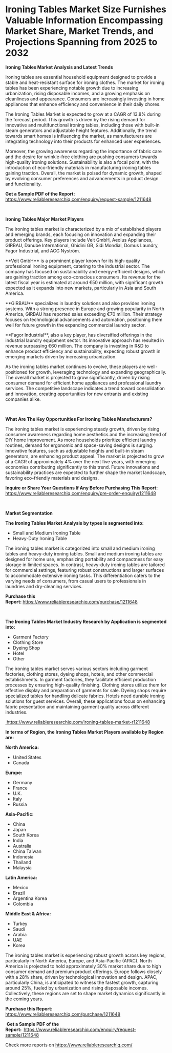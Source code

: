 <p><h1>Ironing Tables Market Size Furnishes Valuable Information Encompassing Market Share, Market Trends, and Projections Spanning from 2025 to 2032</h1></p><p><strong>Ironing Tables Market Analysis and Latest Trends</strong></p>
<p><p>Ironing tables are essential household equipment designed to provide a stable and heat-resistant surface for ironing clothes. The market for ironing tables has been experiencing notable growth due to increasing urbanization, rising disposable incomes, and a growing emphasis on cleanliness and appearance. Consumers are increasingly investing in home appliances that enhance efficiency and convenience in their daily chores.</p><p>The Ironing Tables Market is expected to grow at a CAGR of 13.8% during the forecast period. This growth is driven by the rising demand for innovative and multifunctional ironing tables, including those with built-in steam generators and adjustable height features. Additionally, the trend towards smart homes is influencing the market, as manufacturers are integrating technology into their products for enhanced user experiences.</p><p>Moreover, the growing awareness regarding the importance of fabric care and the desire for wrinkle-free clothing are pushing consumers towards high-quality ironing solutions. Sustainability is also a focal point, with the introduction of eco-friendly materials in manufacturing ironing tables gaining traction. Overall, the market is poised for dynamic growth, shaped by evolving consumer preferences and advancements in product design and functionality.</p></p>
<p><strong>Get a Sample PDF of the Report:&nbsp;</strong> <a href="https://www.reliableresearchiq.com/enquiry/request-sample/1211648?utm_campaign=3455&utm_medium=2&utm_source=Github&utm_content=ia&utm_term=24032025&utm_id=ironing-tables">https://www.reliableresearchiq.com/enquiry/request-sample/1211648</a></p>
<p>&nbsp;</p>
<p><strong>Ironing Tables Major Market Players</strong></p>
<p><p>The ironing tables market is characterized by a mix of established players and emerging brands, each focusing on innovation and expanding their product offerings. Key players include Veit GmbH, Aeolus Appliances, GIRBAU, Danube International, Ghidini GB, Sidi Mondial, Domus Laundry, Fagor Industrial, and ACG Nyström.</p><p>**Veit GmbH** is a prominent player known for its high-quality professional ironing equipment, catering to the industrial sector. The company has focused on sustainability and energy-efficient designs, which are gaining traction among eco-conscious consumers. Its revenue for the latest fiscal year is estimated at around €50 million, with significant growth expected as it expands into new markets, particularly in Asia and South America.</p><p>**GIRBAU** specializes in laundry solutions and also provides ironing systems. With a strong presence in Europe and growing popularity in North America, GIRBAU has reported sales exceeding €70 million. Their strategy focuses on technological advancements and automation, positioning them well for future growth in the expanding commercial laundry sector.</p><p>**Fagor Industrial**, also a key player, has diversified offerings in the industrial laundry equipment sector. Its innovative approach has resulted in revenue surpassing €60 million. The company is investing in R&D to enhance product efficiency and sustainability, expecting robust growth in emerging markets driven by increasing urbanization.</p><p>As the ironing tables market continues to evolve, these players are well-positioned for growth, leveraging technology and expanding geographically. The overall market is projected to grow significantly, driven by rising consumer demand for efficient home appliances and professional laundry services. The competitive landscape indicates a trend toward consolidation and innovation, creating opportunities for new entrants and existing companies alike.</p></p>
<p>&nbsp;</p>
<p><strong>What Are The Key Opportunities For Ironing Tables Manufacturers?</strong></p>
<p><p>The ironing tables market is experiencing steady growth, driven by rising consumer awareness regarding home aesthetics and the increasing trend of DIY home improvement. As more households prioritize efficient laundry routines, demand for ergonomic and space-saving designs is surging. Innovative features, such as adjustable heights and built-in steam generators, are enhancing product appeal. The market is projected to grow at a CAGR of approximately 4% over the next five years, with emerging economies contributing significantly to this trend. Future innovations and sustainability practices are expected to further shape the market landscape, favoring eco-friendly materials and designs.</p></p>
<p><strong>Inquire or Share Your Questions If Any Before Purchasing This Report:</strong> <a href="https://www.reliableresearchiq.com/enquiry/pre-order-enquiry/1211648?utm_campaign=3455&utm_medium=2&utm_source=Github&utm_content=ia&utm_term=24032025&utm_id=ironing-tables">https://www.reliableresearchiq.com/enquiry/pre-order-enquiry/1211648</a></p>
<p>&nbsp;</p>
<p><strong>Market Segmentation</strong></p>
<p><strong>The Ironing Tables Market Analysis by types is segmented into:</strong></p>
<p><ul><li>Small and Medium Ironing Table</li><li>Heavy-Duty Ironing Table</li></ul></p>
<p><p>The ironing tables market is categorized into small and medium ironing tables and heavy-duty ironing tables. Small and medium ironing tables are designed for home use, emphasizing portability and compactness for easy storage in limited spaces. In contrast, heavy-duty ironing tables are tailored for commercial settings, featuring robust constructions and larger surfaces to accommodate extensive ironing tasks. This differentiation caters to the varying needs of consumers, from casual users to professionals in laundries and dry-cleaning services.</p></p>
<p><strong>Purchase this Report:&nbsp;</strong><a href="https://www.reliableresearchiq.com/purchase/1211648?utm_campaign=3455&utm_medium=2&utm_source=Github&utm_content=ia&utm_term=24032025&utm_id=ironing-tables">https://www.reliableresearchiq.com/purchase/1211648</a></p>
<p>&nbsp;</p>
<p><strong>The Ironing Tables Market Industry Research by Application is segmented into:</strong></p>
<p><ul><li>Garment Factory</li><li>Clothing Store</li><li>Dyeing Shop</li><li>Hotel</li><li>Other</li></ul></p>
<p><p>The ironing tables market serves various sectors including garment factories, clothing stores, dyeing shops, hotels, and other commercial establishments. In garment factories, they facilitate efficient production processes by ensuring high-quality finishing. Clothing stores utilize them for effective display and preparation of garments for sale. Dyeing shops require specialized tables for handling delicate fabrics. Hotels need durable ironing solutions for guest services. Overall, these applications focus on enhancing fabric presentation and maintaining garment quality across different industries.</p></p>
<p><a href="https://www.reliableresearchiq.com/ironing-tables-market-r1211648?utm_campaign=3455&utm_medium=2&utm_source=Github&utm_content=ia&utm_term=24032025&utm_id=ironing-tables">&nbsp;https://www.reliableresearchiq.com/ironing-tables-market-r1211648</a></p>
<p><strong>In terms of Region, the Ironing Tables Market Players available by Region are:</strong></p>
<p>
    <p> <strong> North America: </strong>
        <ul>
            <li>United States</li>
            <li>Canada</li>
        </ul>
        </p> 
    <p> <strong> Europe: </strong>
        <ul>
            <li>Germany</li>
            <li>France</li>
            <li>U.K.</li>
            <li>Italy</li>
            <li>Russia</li>
        </ul>
        </p> 
    <p> <strong> Asia-Pacific: </strong>
        <ul>
            <li>China</li>
            <li>Japan</li>
            <li>South Korea</li>
            <li>India</li>
            <li>Australia</li>
            <li>China Taiwan</li>
            <li>Indonesia</li>
            <li>Thailand</li>
            <li>Malaysia</li>
        </ul>
        </p> 
    <p> <strong> Latin America: </strong>
        <ul>
            <li>Mexico</li>
            <li>Brazil</li>
            <li>Argentina Korea</li>
            <li>Colombia</li>
        </ul>
        </p> 
    <p> <strong> Middle East & Africa: </strong>
        <ul>
            <li>Turkey</li>
            <li>Saudi</li>
            <li>Arabia</li>
            <li>UAE</li>
            <li>Korea</li>
        </ul>
    </p>
    </p>
<p><p>The ironing tables market is experiencing robust growth across key regions, particularly in North America, Europe, and Asia-Pacific (APAC). North America is projected to hold approximately 30% market share due to high consumer demand and premium product offerings. Europe follows closely with a 28% share, driven by technological innovation and design. APAC, particularly China, is anticipated to witness the fastest growth, capturing around 25%, fueled by urbanization and rising disposable incomes. Collectively, these regions are set to shape market dynamics significantly in the coming years.</p></p>
<p><strong>Purchase this Report: </strong><a href="https://www.reliableresearchiq.com/purchase/1211648?utm_campaign=3455&utm_medium=2&utm_source=Github&utm_content=ia&utm_term=24032025&utm_id=ironing-tables">https://www.reliableresearchiq.com/purchase/1211648</a></p>
<p>&nbsp;<strong>Get a Sample PDF of the Report:&nbsp;&nbsp;</strong><a href="https://www.reliableresearchiq.com/enquiry/request-sample/1211648?utm_campaign=3455&utm_medium=2&utm_source=Github&utm_content=ia&utm_term=24032025&utm_id=ironing-tables">https://www.reliableresearchiq.com/enquiry/request-sample/1211648</a></p>
<p><strong></strong></p>
<p>Check more reports on <a href="https://www.reliableresearchiq.com/?utm_campaign=3455&utm_medium=2&utm_source=Github&utm_content=ia&utm_term=24032025&utm_id=ironing-tables">https://www.reliableresearchiq.com/</a></p>